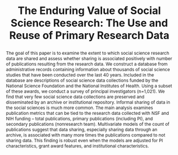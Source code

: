 ---
abstract: The goal of this paper is to examine the extent to which social science
  research data are shared and assess whether sharing is associated positively with
  number of publications resulting from the research data. We construct a database
  from administrative records containing information about thousands of social science
  studies that have been conducted over the last 40 years. Included in the database
  are descriptions of social science data collections funded by the National Science
  Foundation and the National Institutes of Health. Using a subset of these awards,
  we conduct a survey of principal investigators (n=1,021). We find that very few
  social science data collections are preserved and disseminated by an archive or
  institutional repository. Informal sharing of data in the social sciences is much
  more common. The main analysis examines publication metrics that can be tied to
  the research data collected with NSF and NIH funding – total publications, primary
  publications (including PI), and secondary publications (nonresearch team). Multivariate
  models of the count of publications suggest that data sharing, especially sharing
  data through an archive, is associated with many more times the publications compared
  to not sharing data. This finding is robust even when the models are adjusted for
  PI characteristics, grant award features, and institutional characteristics.
creators:
- Amy Pienta
- Jared Lyle
- George Alter
date: null
document_url: https://services.phaidra.univie.ac.at/api/object/o:294251/download
grand_parent: iPRES
institutions: []
keywords:
- singapore
- research data sharing
- scientific productivity
- digital preservation
landing_page_url: https://phaidra.univie.ac.at/o:294251
language: eng
layout: publication
license: CC BY-SA 3.0 AT
notes_url: null
parent: iPRES 2011
publication_type: paper
size: 532779
slides_url: null
source_name: iPRES
stream_url: null
title: 'The Enduring Value of Social Science Research: The Use and Reuse of Primary
  Research Data'
year: 2011
---